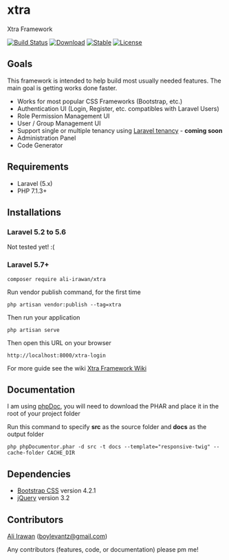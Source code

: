 # xtra
Xtra Framework

[![Build Status](https://travis-ci.org/ali-irawan/xtra.svg?branch=master)](https://travis-ci.org/ali-irawan/xtra)
[![Download](https://poser.pugx.org/ali-irawan/xtra/d/total.svg)](https://poser.pugx.org/ali-irawan/xtra/d/total.svg)
[![Stable](https://poser.pugx.org/ali-irawan/xtra/v/stable.svg)](https://poser.pugx.org/ali-irawan/xtra/v/stable.svg)
[![License](https://poser.pugx.org/ali-irawan/xtra/license.svg)](https://poser.pugx.org/ali-irawan/xtra/license.svg)


## Goals
This framework is intended to help build most usually needed features. The main goal is getting works done faster.

* Works for most popular CSS Frameworks (Bootstrap, etc.)
* Authentication UI (Login, Register, etc. compatibles with Laravel Users)
* Role Permission Management UI
* User / Group Management UI
* Support single or multiple tenancy using [Laravel tenancy](https://github.com/hyn/multi-tenant) - **coming soon**
* Administration Panel
* Code Generator

## Requirements

* Laravel (5.x)
* PHP 7.1.3+

## Installations
### Laravel 5.2 to 5.6
Not tested yet! :(

### Laravel 5.7+
```
composer require ali-irawan/xtra
```
Run vendor publish command, for the first time
```
php artisan vendor:publish --tag=xtra
```
Then run your application
```
php artisan serve
```
Then open this URL on your browser
```
http://localhost:8000/xtra-login
```
For more guide see the wiki [Xtra Framework Wiki](https://github.com/ali-irawan/xtra/wiki)

## Documentation
I am using [phpDoc](https://phpdoc.org), you will need to download the PHAR and place it in the root of your project folder

Run this command to specify **src** as the source folder and **docs** as the output folder
```
php phpDocumentor.phar -d src -t docs --template="responsive-twig" --cache-folder CACHE_DIR
```
## Dependencies

* [Bootstrap CSS](https://getbootstrap.com/) version 4.2.1
* [jQuery](https://jquery.com/) version 3.2

## Contributors
[Ali Irawan](https://github.com/ali-irawan) ([boylevantz@gmail.com](mailto:boylevantz@gmail.com))

Any contributors (features, code, or documentation) please pm me!
